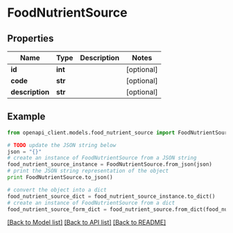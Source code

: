 # FoodNutrientSource


## Properties
Name | Type | Description | Notes
------------ | ------------- | ------------- | -------------
**id** | **int** |  | [optional] 
**code** | **str** |  | [optional] 
**description** | **str** |  | [optional] 

## Example

```python
from openapi_client.models.food_nutrient_source import FoodNutrientSource

# TODO update the JSON string below
json = "{}"
# create an instance of FoodNutrientSource from a JSON string
food_nutrient_source_instance = FoodNutrientSource.from_json(json)
# print the JSON string representation of the object
print FoodNutrientSource.to_json()

# convert the object into a dict
food_nutrient_source_dict = food_nutrient_source_instance.to_dict()
# create an instance of FoodNutrientSource from a dict
food_nutrient_source_form_dict = food_nutrient_source.from_dict(food_nutrient_source_dict)
```
[[Back to Model list]](../README.md#documentation-for-models) [[Back to API list]](../README.md#documentation-for-api-endpoints) [[Back to README]](../README.md)


